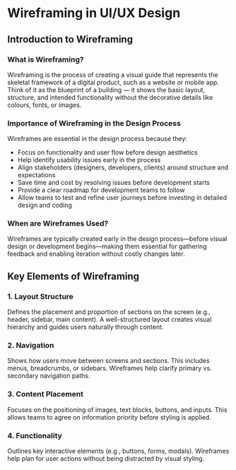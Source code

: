 # Wireframing in UI/UX Design

## Introduction to Wireframing

### What is Wireframing?
Wireframing is the process of creating a visual guide that represents the skeletal framework of a digital product, such as a website or mobile app. Think of it as the blueprint of a building — it shows the basic layout, structure, and intended functionality without the decorative details like colours, fonts, or images.

### Importance of Wireframing in the Design Process
Wireframes are essential in the design process because they:
- Focus on functionality and user flow before design aesthetics
- Help identify usability issues early in the process
- Align stakeholders (designers, developers, clients) around structure and expectations
- Save time and cost by resolving issues before development starts
- Provide a clear roadmap for development teams to follow
- Allow teams to test and refine user journeys before investing in detailed design and coding

### When are Wireframes Used?
Wireframes are typically created early in the design process—before visual design or development begins—making them essential for gathering feedback and enabling iteration without costly changes later.


## Key Elements of Wireframing

### 1. Layout Structure
Defines the placement and proportion of sections on the screen (e.g., header, sidebar, main content). A well-structured layout creates visual hierarchy and guides users naturally through content.

### 2. Navigation
Shows how users move between screens and sections. This includes menus, breadcrumbs, or sidebars. Wireframes help clarify primary vs. secondary navigation paths.

### 3. Content Placement
Focuses on the positioning of images, text blocks, buttons, and inputs. This allows teams to agree on information priority before styling is applied.

### 4. Functionality
Outlines key interactive elements (e.g., buttons, forms, modals). Wireframes help plan for user actions without being distracted by visual styling.
